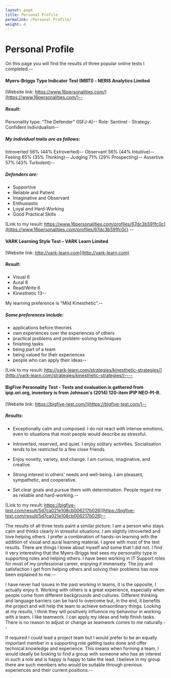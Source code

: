 ```yaml
---
layout: page
title: Personal Profile
permalink: /Personal Profile/
weight: 4
---
```


# **Personal Profile**

On this page you will find the results of three popular online tests I completed.--  

#### **Myers-Briggs Type Indicator Test (MBTI) - NERIS Analytics Limited**
[Website link: https://www.16personalities.com/](https://www.16personalities.com/)--

##### **Result:**

Personality type: “The Defender” (ISFJ-A)--
Role: Sentinel - Strategy: Confident Individualism--

##### **My individual traits are as follows:**

Introverted 56% (44% Extroverted)--
Observant 56% (44% Intuitive)--
Feeling 65% (35% Thinking)--
Judging 71% (29% Prospecting)--
Assertive 57% (43% Turbulent)--

##### **Defenders are:**

*	Supportive
*	Reliable and Patient
*	Imaginative and Observant
*	Enthusiastic
*	Loyal and Hard-Working
*	Good Practical Skills

[Link to my result: https://www.16personalities.com/profiles/67dc3b591fc0c](https://www.16personalities.com/profiles/67dc3b591fc0c) --


#### **VARK Learning Style Test – VARK Learn Limited**
[Website link: http://vark-learn.com](http://vark-learn.com)

##### **Result:**

* Visual 6
* Aural 8
* Read/Write 6
* Kinesthetic 13--

My learning preference is “Mild Kinesthetic”.--

##### **Some preferences include:**

*	applications before theories
*	own experiences over the experiences of others
*	practical problems and problem-solving techniques
*	finishing tasks
*	being part of a team
*	being valued for their experiences
*	people who can apply their ideas--

[Link to my result: http://vark-learn.com/strategies/kinesthetic-strategies/](http://vark-learn.com/strategies/kinesthetic-strategies/)----


#### **BigFive Personality Test - Tests and evaluation is gathered from ipip.ori.org, inventory is from Johnson's (2014) 120-item IPIP NEO-PI-R.**
[Website link: https://bigfive-test.com/](https://bigfive-test.com/)--

##### **Results:**

*	Exceptionally calm and composed. I do not react with intense emotions, even to situations that most people would describe as stressful.

*	Introverted, reserved, and quiet. I enjoy solitary activities. Socialisation tends to be restricted to a few close friends.

*	Enjoy novelty, variety, and change. I am curious, imaginative, and creative.

*	Strong interest in others' needs and well-being. I am pleasant, sympathetic, and cooperative.

*	Set clear goals and pursue them with determination. People regard me as reliable and hard-working.--

[Link to my result: https://bigfive-test.com/result/5d7ca021e108cb006217b026](https://bigfive-test.com/result/5d7ca021e108cb006217b026)--  


The results of all three tests paint a similar picture. I am a person who stays calm and thinks clearly in stressful situations. I am slightly introverted and love helping others.
I prefer a combination of hands-on learning with the addition of visual and aural learning material. I agree with most of the test results. There are things I knew about myself and some that I did not. I find it very interesting that the Myers-Briggs test sees my personality type in supporting roles and helping others. I have been working in IT Support roles for most of my professional career, enjoying it immensely. The joy and satisfaction I get from helping others and solving their problems has now been explained to me.--

I have never had issues in the past working in teams, it is the opposite, I actually enjoy it. Working with others is a great experience, especially when people come from different backgrounds and cultures. Different thinking and language barriers can be hard to overcome but, in the end, it benefits the project and will help the team to achieve extraordinary things. Looking at my results, I think they will positively influence my behaviour in working with a team. I like teamwork. I can apply my ideas and help finish tasks. There is no reason to adjust or change as teamwork comes to me naturally.--

If required I could lead a project team but I would prefer to be an equally important member in a supporting role getting tasks done and offer technical knowledge and experience. This means when forming a team, I would ideally be looking to find a group with someone who has an interest in such a role and is happy is happy to take the lead.
I believe in my group there are such members who would be suitable through previous experiences and their current positions.--
